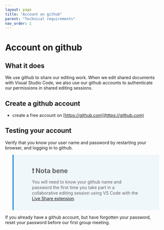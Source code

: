 ```yaml
---
layout: page
title: "Account on github"
parent: "Technical requirements"
nav_order: 1
---
```


# Account on github

## What it does

We use github to share our editing work.  When we edit shared documents with Visual Studio Code, we also use our github accounts to authenticate our permissions in shared editing sessions.


## Create a github account

- create a free account on [https://github.com](https://github.com)



## Testing your account

Verify that you know your user name and password by restarting your browser, and logging in to github.


> ## ❗️ Nota bene
> You will need to know your github name and password the first time you take part in a collaborative editing session using VS Code with the [Live Share extension](../github/liveshare/).  
>
>
If you already have a github account, but have forgotten your password, reset your password before our first group meeting.

<style>
    blockquote {
         
     background-color: #f0f7fb;
     background-position: 9px 0px;
     background-repeat: no-repeat;
     border-left: solid 4px #3498db;
     line-height: 18px;
     overflow: hidden;
     padding: 15px 60px;
   font-style: normal;
  
    }
</style>